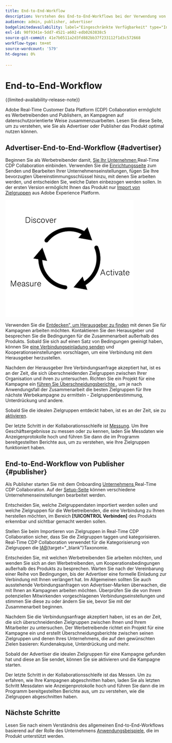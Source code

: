 ```yaml
---
title: End-to-End-Workflow
description: Verstehen des End-to-End-Workflows bei der Verwendung von Real-Time CDP Collaboration als Advertiser oder Publisher
audience: admin, publisher, advertiser
badgelimitedavailability: label="Eingeschränkte Verfügbarkeit" type="Informative" url="https://helpx.adobe.com/legal/product-descriptions/real-time-customer-data-platform-collaboration.html newtab=true"
exl-id: 90f9341e-5dd7-4521-a602-edb0263838c5
source-git-commit: 41e7b0511a2d3fd882bb37f233112f1d3c572668
workflow-type: tm+mt
source-wordcount: '579'
ht-degree: 0%

---
```


# End-to-End-Workflow

{{limited-availability-release-note}}

Adobe Real-Time Customer Data Platform (CDP) Collaboration ermöglicht es Werbetreibenden und Publishern, an Kampagnen auf datenschutzorientierte Weise zusammenzuarbeiten. Lesen Sie diese Seite, um zu verstehen, wie Sie als Advertiser oder Publisher das Produkt optimal nutzen können.

## Advertiser-End-to-End-Workflow {#advertiser}

Beginnen Sie als Werbetreibender damit, [ Sie Ihr Unternehmen ](/help/guide/setup/onboard-account.md) Real-Time CDP Collaboration einbinden. Verwenden Sie die [Einrichtungsseite](/help/guide/setup/setup-overview.md) zum Senden und Bearbeiten Ihrer Unternehmenseinstellungen, fügen Sie Ihre bevorzugten Übereinstimmungsschlüssel hinzu, mit denen Sie arbeiten werden, und entscheiden Sie, welche Daten einbezogen werden sollen. In der ersten Version ermöglicht Ihnen das Produkt nur [Import von Zielgruppen](/help/guide/setup/onboard-audiences.md) aus Adobe Experience Platform.

![Entdecken, aktivieren, messen für Werbetreibende.](/help/assets/end-to-end-workflow/discover-activate-measure.png)

Verwenden Sie die [Entdecken“, um Herausgeber zu finden](/help/guide/connect/discover-publishers.md) mit denen Sie für Kampagnen arbeiten möchten. Kontaktieren Sie den Herausgeber und besprechen Sie die Bedingungen für die Zusammenarbeit außerhalb des Produkts. Sobald Sie sich auf einen Satz von Bedingungen geeinigt haben, können Sie [eine Verbindungseinladung senden](/help/guide/connect/establishing-connections.md) und Kooperationseinstellungen vorschlagen, um eine Verbindung mit dem Herausgeber herzustellen.

Nachdem der Herausgeber Ihre Verbindungsanfrage akzeptiert hat, ist es an der Zeit, die sich überschneidenden Zielgruppen zwischen Ihrer Organisation und ihren zu untersuchen. Richten Sie ein Projekt für eine Kampagne ein [ führen Sie Überschneidungsberichte ](/help/guide/collaborate/discover.md), um je nach Anwendungsfall der Zusammenarbeit die besten Zielgruppen für Ihre nächste Werbekampagne zu ermitteln - Zielgruppenbestimmung, Unterdrückung und andere.

Sobald Sie die idealen Zielgruppen entdeckt haben, ist es an der Zeit, sie zu [aktivieren](/help/guide/collaborate/activate.md).

Der letzte Schritt in der Kollaborationsschleife ist [Messung](/help/guide/collaborate/measure.md). Um Ihre Geschäftsergebnisse zu messen oder zu kennen, laden Sie Messdaten wie Anzeigenprotokolle hoch und führen Sie dann die im Programm bereitgestellten Berichte aus, um zu verstehen, wie Ihre Zielgruppen funktioniert haben.

## End-to-End-Workflow von Publisher {#publisher}

Als Publisher starten Sie mit dem Onboarding [ Unternehmens ](/help/guide/setup/onboard-account.md) Real-Time CDP Collaboration. Auf der [Setup-Seite](/help/guide/setup/setup-overview.md) können verschiedene Unternehmenseinstellungen bearbeitet werden.

Entscheiden Sie, welche Zielgruppendaten importiert werden sollen und welche Zielgruppen für die Werbetreibenden, die eine Verbindung zu Ihnen herstellen möchten, im Bereich **[!UICONTROL Verbinden]** des Produkts erkennbar und sichtbar gemacht werden sollen.

Stellen Sie beim Importieren von Zielgruppen in Real-Time CDP Collaboration sicher, dass Sie die Zielgruppen taggen und kategorisieren. Real-Time CDP Collaboration verwendet für die Kategorisierung von Zielgruppen die [IAB](https://www.iab.com/guidelines/content-taxonomy/){target="_blank"}Taxonomie.

Entscheiden Sie, mit welchen Werbetreibenden Sie arbeiten möchten, und wenden Sie sich an den Werbetreibenden, um Kooperationsbedingungen außerhalb des Produkts zu besprechen. Warten Sie nach der Vereinbarung einer Reihe von Bedingungen, bis der Advertiser eine formelle Einladung zur Verbindung mit Ihnen verlängert hat. Im Allgemeinen sollten Sie auch ausstehende Verbindungsanfragen von Advertiser-Marken überwachen, die mit Ihnen an Kampagnen arbeiten möchten. Überprüfen Sie die von Ihrem potenziellen Mitwirkenden vorgeschlagenen Verbindungseinstellungen und stimmen Sie diese zu oder ändern Sie sie, bevor Sie mit der Zusammenarbeit beginnen.

Nachdem Sie die Verbindungsanfrage akzeptiert haben, ist es an der Zeit, die sich überschneidenden Zielgruppen zwischen Ihnen und Ihrem Mitarbeiter zu untersuchen. Der Werbetreibende richtet ein Projekt für eine Kampagne ein und erstellt Überschneidungsberichte zwischen seinen Zielgruppen und denen Ihres Unternehmens, die auf den gewünschten Zielen basieren: Kundenakquise, Unterdrückung und mehr.

Sobald der Advertiser die idealen Zielgruppen für eine Kampagne gefunden hat und diese an Sie sendet, können Sie sie aktivieren und die Kampagne starten.

Der letzte Schritt in der Kollaborationsschleife ist das Messen. Um zu erfahren, wie Ihre Kampagnen abgeschnitten haben, laden Sie als letzten Schritt Messdaten wie Anzeigenprotokolle hoch und führen Sie dann die im Programm bereitgestellten Berichte aus, um zu verstehen, wie die Zielgruppen abgeschnitten haben.

## Nächste Schritte

Lesen Sie nach einem Verständnis des allgemeinen End-to-End-Workflows basierend auf der Rolle des Unternehmens [Anwendungsbeispiele](/help/guide/overview/use-cases.md), die im Produkt unterstützt werden.
